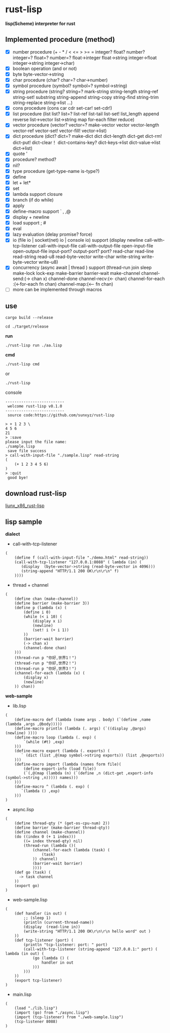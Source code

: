 # rust-lisp

**lisp(Scheme) interpreter for rust**

## Implemented procedure (method)
* [x] number procedure (+ - * / < <= > >= = integer? float? number? integer=? float=? number=? float->integer float->string integer->float integer->string integer->char)
* [x] boolean operation (and or not)
* [x] byte byte-vector->string
* [x] char procedure (char? char=? char->number)
* [x] symbol procedure (symbol? symbol=? symbol->string)
* [x] string procedure (string? string=? mark-string string-length string-ref string-set! substring string-append string-copy string-find string-trim string-replace string->list ...)
* [x] cons procedure (cons car cdr set-car! set-cdr!)
* [x] list procedure (list list? list=? list-ref list-tail list-set! list_length append reverse list->vector list->string map for-each filter reduce)
* [x] vector procedure (vector? vector=? make-vector vector vector-length vector-ref vector-set! vector-fill! vector->list)
* [x] dict procedure (dict? dict=?  make-dict dict dict-length dict-get dict-rm! dict-put! dict-clear！ dict-contains-key? dict-keys->list dict-value->list dict->list)
* [x] quote '
* [x] procedure? method?
* [x] nil? 
* [x] type procedure (get-type-name is-type?)
* [x] define
* [x] let + let*
* [x] set
* [x] lambda support closure
* [x] branch (if do while) 
* [x] apply
* [x] define-macro support ` , ,@
* [x] display + newline
* [x] load support ; #
* [x] eval
* [x] lazy evaluation (delay promise? force)
* [x] io (file io | socket(net) io | console io) support (display newline call-with-tcp-listener call-with-input-file  call-with-output-file open-input-file  open-output-file input-port? output-port? port? read-char read-line read-string read-u8 read-byte-vector write-char write-string write-byte-vector write-u8)
* [x] concurrency (async await | thread ) support (thread-run join sleep make-lock lock-exp  make-barrier barrier-wait make-channel channel-send:(-> chan x) channel-done channel-recv:(<- chan) channel-for-each :(<-for-each fn chan) channel-map:(<-- fn chan)
* [ ] more can be implemented through macros 

## use
```
cargo build --release
```
```
cd ./target/release
```
**run**
```
./rust-lisp run ./aa.lisp 
```
**cmd**
```
./rust-lisp cmd 
```
or
```
./rust-lisp 
```
console 
```
--------------------------
 welcome rust-lisp v0.1.0 
-------------------------- 
 source code:https://github.com/sunxyz/rust-lisp 

> + 1 2 3 \
4 5 6
21
> :save
please input the file name:
./sample.lisp
 save file success
> call-with-input-file "./sample.lisp" read-string
(
    (+ 1 2 3 4 5 6)
) 
> :quit
 good bye!
```
## download rust-lisp

[liunx_x86_rust-lisp](https://github.com/sunxyz/rust-lisp/blob/main/file/rust-lisp)

## lisp sample

**dialect**
* call-with-tcp-listener
```
(
    (define f (call-with-input-file "./demo.html" read-string))
    (call-with-tcp-listener "127.0.0.1:8088" ( lambda (in) (
       (display  (byte-vector->string (read-byte-vector in 4096)))
       (string-append "HTTP/1.1 200 OK\r\n\r\n" f)
    ))))
```
* thread + channel
```
(
    (define chan (make-channel))
    (define barrier (make-barrier 3))
    (define p (lambda (x) (
        (define i 0)
        (while (< i 10) (
            (display x i)
            (newline)
            (set! i (+ i 1))
        ))
        (barrier-wait barrier)
        (-> chan x)
        (channel-done chan)
    )))
    (thread-run p "你好,世界1！")
    (thread-run p "你好,世界2！")
    (thread-run p "你好,世界3！")
    (channel-for-each (lambda (x) (
        (display x)
        (newline)
    )) chan))
```
**web-sample**
* lib.lisp
```
(
    (define-macro def (lambda (name args . body) (`(define ,name (lambda ,args ,@body)))))
    (define-macro println (lambda (. args) (`((display ,@args) (newline) ))))
    (define-macro loop (lambda (. exp) (
        `(while (#t) ,exp)
    )))
    (define-macro export (lambda (. exports) (
       ` (dict (list ,@(map symbol->string exports)) (list ,@exports))
    )))
    (define-macro import (lambda (names form file)(
        (define export-info (load file))
        (`(,@(map (lambda (n) (`(define ,n (dict-get ,export-info (symbol->string ,n))))) names)))
    )))
    (define-macro ^ (lambda (. exp) (
       `(lambda () ,exp)
    )))
)
```
* async.lisp
```
(
    (define thread-qty (* (get-os-cpu-num) 2))
    (define barrier (make-barrier thread-qty))
    (define channel (make-channel))
    (do ((index 0 (+ 1 index)))
        ((= index thread-qty) nil) 
        (thread-run (lambda ()(
            (channel-for-each (lambda (task) (
                (task)
            )) channel)
            (barrier-wait barrier)
            ))))
    (def go (task) (
      -> task channel
    ))
    (export go)
)
```
* web-sample.lisp
```
(
    (def handler (in out) (
        ;; (sleep 1)
        (println (current-thread-name))
        (display  (read-line in))
        (write-string "HTTP/1.1 200 OK\r\n\r\n hello word" out )
    ))
    (def tcp-listener (port) (
        (println "tcp-listener: port: " port)
        (call-with-tcp-listener (string-append "127.0.0.1:" port) ( lambda (in out) (
            (go (lambda () (
                handler in out
            )))
        )))
    ))
    (export tcp-listener)
)
```
* main.lisp

```
(
    (load "./lib.lisp")
    (import (go) from "./async.lisp")
    (import (tcp-listener) from "./web-sample.lisp")
    (tcp-listener 8088)
)
```
